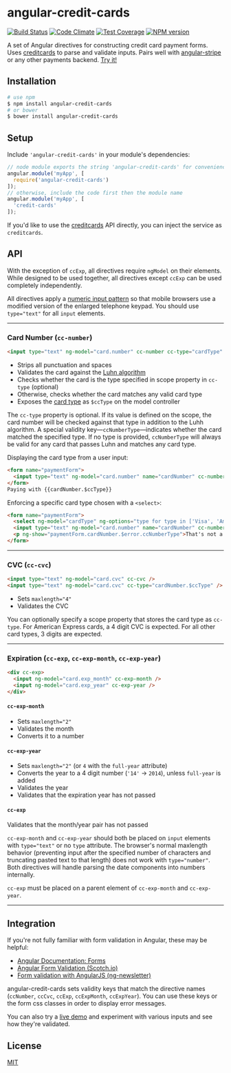angular-credit-cards
====================

[![Build Status](https://travis-ci.org/bendrucker/angular-credit-cards.svg?branch=master)](https://travis-ci.org/bendrucker/angular-credit-cards) [![Code Climate](https://codeclimate.com/github/bendrucker/angular-credit-cards/badges/gpa.svg)](https://codeclimate.com/github/bendrucker/angular-credit-cards) [![Test Coverage](https://codeclimate.com/github/bendrucker/angular-credit-cards/badges/coverage.svg)](https://codeclimate.com/github/bendrucker/angular-credit-cards) [![NPM version](https://badge.fury.io/js/angular-credit-cards.svg)](http://badge.fury.io/js/angular-credit-cards)

A set of Angular directives for constructing credit card payment forms. Uses [creditcards](https://www.npmjs.org/package/creditcards) to parse and validate inputs. Pairs well with [angular-stripe](https://www.npmjs.org/package/angular-stripe) or any other payments backend. [Try it!](http://embed.plnkr.co/uE47aZ/preview)

## Installation
```bash
# use npm
$ npm install angular-credit-cards
# or bower
$ bower install angular-credit-cards
```

## Setup

Include `'angular-credit-cards'` in your module's dependencies:

```js
// node module exports the string 'angular-credit-cards' for convenience
angular.module('myApp', [
  require('angular-credit-cards')
]);
// otherwise, include the code first then the module name
angular.module('myApp', [
  'credit-cards'
]);
```

If you'd like to use the [creditcards](https://www.npmjs.org/package/creditcards) API directly, you can inject the service as `creditcards`.

## API

With the exception of `ccExp`, all directives require `ngModel` on their elements. While designed to be used together, all directives except `ccExp` can be used completely independently. 

All directives apply a [numeric input pattern](http://bradfrostweb.com/blog/mobile/better-numerical-inputs-for-mobile-forms/) so that mobile browsers use a modified version of the enlarged telephone keypad. You should use `type="text"` for all `input` elements.

<hr>

### Card Number (`cc-number`)

```html
<input type="text" ng-model="card.number" cc-number cc-type="cardType" />
```

* Strips all punctuation and spaces
* Validates the card against the [Luhn algorithm](http://en.wikipedia.org/wiki/Luhn_algorithm)
* Checks whether the card is the type specified in scope property in `cc-type` (optional)
* Otherwise, checks whether the card matches any valid card type
* Exposes the [card type](https://github.com/bendrucker/creditcards/blob/master/README.md#cardtypenumber---string) as `$ccType` on the model controller

The `cc-type` property is optional. If its value is defined on the scope, the card number will be checked against that type in addition to the Luhh algorithm. A special validity key—`ccNumberType`—indicates whether the card matched the specified type. If no type is provided, `ccNumberType` will always be valid for any card that passes Luhn and matches any card type. 

Displaying the card type from a user input:

```html
<form name="paymentForm">
  <input type="text" ng-model="card.number" name="cardNumber" cc-number />
</form>
Paying with {{cardNumber.$ccType}}
```

Enforcing a specific card type chosen with a `<select>`:

```html
<form name="paymentForm">
  <select ng-model="cardType" ng-options="type for type in ['Visa', 'American Express', 'MasterCard']"></select>
  <input type="text" ng-model="card.number" name="cardNumber" cc-number cc-type="cardType" />
  <p ng-show="paymentForm.cardNumber.$error.ccNumberType">That's not a valid {{cardType}}</p>
</form>
```

<hr>

### CVC (`cc-cvc`)

```html
<input type="text" ng-model="card.cvc" cc-cvc />
<input type="text" ng-model="card.cvc" cc-type="cardNumber.$ccType" />
```

* Sets `maxlength="4"`
* Validates the CVC

You can optionally specify a scope property that stores the card type as `cc-type`. For American Express cards, a 4 digit CVC is expected. For all other card types, 3 digits are expected.

<hr>

### Expiration (`cc-exp`, `cc-exp-month`, `cc-exp-year`)

```html
<div cc-exp>
  <input ng-model="card.exp_month" cc-exp-month />
  <input ng-model="card.exp_year" cc-exp-year />
</div>
```

#### `cc-exp-month`

* Sets `maxlength="2"`
* Validates the month
* Converts it to a number

#### `cc-exp-year`

* Sets `maxlength="2"` (or `4` with the `full-year` attribute)
* Converts the year to a 4 digit number (`'14'` -> `2014`), unless `full-year` is added
* Validates the year
* Validates that the expiration year has not passed

#### `cc-exp`

Validates that the month/year pair has not passed

`cc-exp-month` and `cc-exp-year` should both be placed on `input` elements with `type="text"` or no `type` attribute. The browser's normal maxlength behavior (preventing input after the specified number of characters and truncating pasted text to that length) does not work with `type="number"`. Both directives will handle parsing the date components into numbers internally. 

`cc-exp` must be placed on a parent element of `cc-exp-month` and `cc-exp-year`.

<hr>

## Integration

If you're not fully familiar with form validation in Angular, these may be helpful:
* [Angular Documentation: Forms](https://docs.angularjs.org/guide/forms)
* [Angular Form Validation (Scotch.io)](http://scotch.io/tutorials/javascript/angularjs-form-validation)
* [Form validation with AngularJS (ng-newsletter)](http://www.ng-newsletter.com/posts/validations.html)

angular-credit-cards sets validity keys that match the directive names (`ccNumber`, `ccCvc`, `ccExp`, `ccExpMonth`, `ccExpYear`). You can use these keys or the form css classes in order to display error messages.

You can also try a [live demo](http://embed.plnkr.co/uE47aZ/preview) and experiment with various inputs and see how they're validated.

## License

[MIT](LICENSE)
